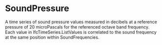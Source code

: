 SoundPressure
=============

A time series of sound pressure values measured in decibels at a reference pressure of 20 microPascals for the referenced octave band frequency. Each value in IfcTimeSeries.ListValues is correlated to the sound frequency at the same position within SoundFrequencies.
